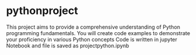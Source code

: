 # pythonproject
This project aims to provide a comprehensive understanding of Python programming fundamentals. You will create code examples to demonstrate your proficiency in various Python concepts
Code is written in jupyter Notebook and file is saved as projectpython.ipynb
